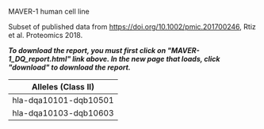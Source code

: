 MAVER-1 human cell line

Subset of published data from https://doi.org/10.1002/pmic.201700246, Rtiz et al. Proteomics 2018.

***To download the report, you must first click on "MAVER-1_DQ_report.html" link above. In the new page that loads, 
click "download" to download the report.***

|Alleles (Class II)|
|---|
|hla-dqa10101-dqb10501|
|hla-dqa10103-dqb10603|